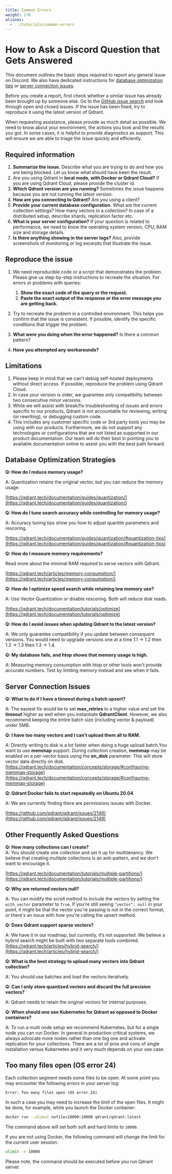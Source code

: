 ```yaml
---
title: Common Errors
weight: 170
aliases:
  - ../tutorials/common-errors
---
```

# How to Ask a Discord Question that Gets Answered

This document outlines the basic steps required to report any general issue on Discord. We also have dedicated instructions for [database optimization tips](#database-optimization-strategies) or [server connection issues](#server-connection-issues).

Before you create a report, first check whether a similar issue has already been brought up by someone else. Go to the [GitHub issue search](https://github.com/qdrant/qdrant/issues) and look through open and closed issues. If the issue has been fixed, try to reproduce it using the latest version of Qdrant.

When requesting assistance, please provide as much detail as possible. We need to know about your environment, the actions you took and the results you got. In some cases, it is helpful to provide diagnostics as support. This will ensure we are able to triage the issue quickly and efficiently.


## Required information

1. **Summarize the issue.** Describe what you are trying to do and how you are being blocked. Let us know what should have been the result.
2. Are you using Qdrant in **local mode, with Docker or Qdrant Cloud?** If you are using Qdrant Cloud, please provide the cluster id.
3. **Which Qdrant version are you running?** Sometimes the issue happens because you are not running the latest version.
4. **How are you connecting to Qdrant?** Are you using a client?
5. **Provide your current database configuration.** What are the current collection settings? How many vectors in a collection? In case of a distributed setup, describe shards, replication factor etc.
6. **What is your server configuration?** If your question is related to performance, we need to know the operating system version, CPU, RAM size and storage details.
7. **Is there anything showing in the server logs?** Also, provide screenshots of monitoring or log excerpts that illustrate the issue.

## Reproduce the issue

1. We need reproducible code or a script that demonstrates the problem. Please give us step-by-step instructions to recreate the situation. For errors or problems with queries:
    1. **Show the exact code of the query or the request.**
    1. **Paste the exact output of the response or the error message you are getting back.**

1. Try to recreate the problem in a controlled environment. This helps you confirm that the issue is consistent. If possible, identify the specific conditions that trigger the problem.
2. **What were you doing when the error happened?** Is there a common pattern?
3. **Have you attempted any workarounds?**

## Limitations

1. Please keep in mind that we can’t debug self-hosted deployments without direct access. If possible, reproduce the problem using Qdrant Cloud.
1. In case your version is older, we guarantee only compatibility between two consecutive minor versions.
1. While we will assist with break/fix troubleshooting of issues and errors specific to our products, Qdrant is not accountable for reviewing, writing (or rewriting), or debugging custom code.
1. This includes any customer specific code or 3rd party tools you may be using with our products. Furthermore, we do not support any technologies or configurations that are not listed as supported in our product documentation. Our team will do their best in pointing you to available documentation online to assist you with the best path forward.


## Database Optimization Strategies

**Q: How do I reduce memory usage?**

A: Quantization retains the original vector, but you can reduce the memory usage. 

[https://qdrant.tech/documentation/guides/quantization/](https://qdrant.tech/documentation/guides/quantization/)

**Q: How do I tune search accuracy while controlling for memory usage?**

A: Accuracy tuning tips show you how to adjust quantile parameters and rescoring. 

[https://qdrant.tech/documentation/guides/quantization/#quantization-tips](https://qdrant.tech/documentation/guides/quantization/#quantization-tips)

**Q: How do I measure memory requirements?**

Read more about the minimal RAM required to serve vectors with Qdrant. 

[https://qdrant.tech/articles/memory-consumption/](https://qdrant.tech/articles/memory-consumption/)

**Q: How do I optimize speed search while retaining low memory use?**

A: Use Vector Quantization or disable rescoring. Both will reduce disk reads.

[https://qdrant.tech/documentation/tutorials/optimize](https://qdrant.tech/documentation/tutorials/optimize)

**Q: How do I avoid issues when updating Qdrant to the latest version?**

A: We only guarantee compatibility if you update between consequent versions. You would need to upgrade versions one at a time 1.1 -> 1.2 then 1.2 -> 1.3 then 1.3 -> 1.4.

**Q: My database fails, and htop shows that memory usage is high.**

A: Measuring memory consumption with htop or other tools won't provide accurate numbers. Test by limiting memory instead and see when it fails.


## Server Connection Issues

**Q: What to do if I have a timeout during a batch upsert?**

A: The easiest fix would be to set **max_retries** to a higher value and set the **timeout** higher as well when you instantiate **QdrantClient**. However, we also recommend keeping the entire batch size (including vector & payload) under 5MB.

**Q: I have too many vectors and I can’t upload them all to RAM.**

A: Directly writing to disk is a lot faster when doing a huge upload batch.You want to use **memmap** support. During collection creation, **memmap** may be enabled on a per-vector basis using the **on_disk** parameter. This will store vector data directly on disk. [https://qdrant.tech/documentation/concepts/storage/#configuring-memmap-storage](https://qdrant.tech/documentation/concepts/storage/#configuring-memmap-storage)

**Q: Qdrant Docker fails to start repeatedly on Ubuntu 20.04**

A: We are currently finding there are permissions issues with Docker.

[https://github.com/qdrant/qdrant/issues/2149](https://github.com/qdrant/qdrant/issues/2149)


## Other Frequently Asked Questions

**Q: How many collections can I create?** \
A: You should create one collection and set it up for multitenancy. We believe that creating multiple collections is an anti-pattern, and we don't want to encourage it.

[https://qdrant.tech/documentation/tutorials/multiple-partitions/](https://qdrant.tech/documentation/tutorials/multiple-partitions/)

**Q: Why are returned vectors null?**

A: You can modify the scroll method to include the vectors by setting the `with_vector` parameter to `True`. If you're still seeing `"vector": null` in your point, it might be that the vector you're passing is not in the correct format, or there's an issue with how you're calling the upsert method.

**Q: Does Qdrant support sparse vectors?**

A: We have it in our roadmap, but currently, it’s not supported. We believe a hybrid search might be built with two separate tools combined. [https://qdrant.tech/articles/hybrid-search/](https://qdrant.tech/articles/hybrid-search/) 

**Q: What is the best strategy to upload many vectors into Qdrant collection?**

A: You should use batches and load the vectors iteratively. 

**Q: Can I only store quantized vectors and discard the full precision vectors?**

A: Qdrant needs to retain the original vectors for internal purposes.

**Q: When should one use Kubernetes for Qdrant as opposed to Docker containers?**

A: To run a multi node setup we recommend Kubernetes, but for a single node you can run Docker.  In general in production critical systems, we always advocate more nodes rather than one big one and activate replication for your collections. There are a lot of pros and cons of single installation versus Kubernetes and it very much depends on your use case.

## Too many files open (OS error 24)

Each collection segment needs some files to be open. At some point you may encounter the following errors in your server log:

```text
Error: Too many files open (OS error 24)
```

In such a case you may need to increase the limit of the open files. It might be done, for example, while you launch the Docker container:

```bash
docker run --ulimit nofile=10000:10000 qdrant/qdrant:latest
```

The command above will set both soft and hard limits to `10000`.

If you are not using Docker, the following command will change the limit for the current user session:

```bash
ulimit -n 10000
```

Please note, the command should be executed before you run Qdrant server.
